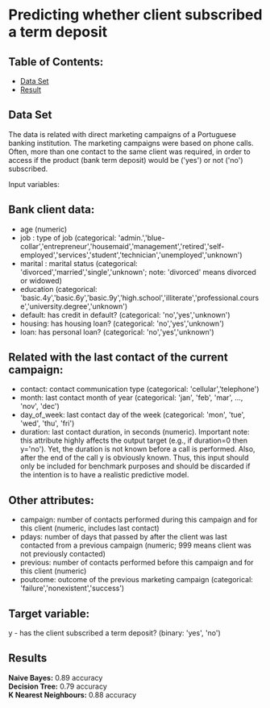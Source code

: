 # Predicting whether client subscribed a term deposit

## Table of Contents:
+ [Data Set](#Data_Set) </br>
+ [Result](#Results) </br>

## <a name="Data_Set"></a> Data Set 

The data is related with direct marketing campaigns of a Portuguese banking institution. The marketing campaigns were based on phone calls. Often, more than one contact to the same client was required, in order to access if the product (bank term deposit) would be ('yes') or not ('no') subscribed. 

Input variables:
## Bank client data:
- age (numeric)
- job : type of job (categorical: 'admin.','blue-collar','entrepreneur','housemaid','management','retired','self-employed','services','student','technician','unemployed','unknown')
- marital : marital status (categorical: 'divorced','married','single','unknown'; note: 'divorced' means divorced or widowed)
- education (categorical: 'basic.4y','basic.6y','basic.9y','high.school','illiterate','professional.course','university.degree','unknown')
- default: has credit in default? (categorical: 'no','yes','unknown')
- housing: has housing loan? (categorical: 'no','yes','unknown')
- loan: has personal loan? (categorical: 'no','yes','unknown')

## Related with the last contact of the current campaign:
- contact: contact communication type (categorical: 'cellular','telephone') 
- month: last contact month of year (categorical: 'jan', 'feb', 'mar', ..., 'nov', 'dec')
- day_of_week: last contact day of the week (categorical: 'mon', 'tue', 'wed', 'thu', 'fri')
- duration: last contact duration, in seconds (numeric). Important note: this attribute highly affects the output target (e.g., if duration=0 then y='no'). Yet, the duration is not known before a call is performed. Also, after the end of the call y is obviously known. Thus, this input should only be included for benchmark purposes and should be discarded if the intention is to have a realistic predictive model.

## Other attributes:
- campaign: number of contacts performed during this campaign and for this client (numeric, includes last contact)
- pdays: number of days that passed by after the client was last contacted from a previous campaign (numeric; 999 means client was not previously contacted)
- previous: number of contacts performed before this campaign and for this client (numeric)
- poutcome: outcome of the previous marketing campaign (categorical: 'failure','nonexistent','success')

## Target variable:
y - has the client subscribed a term deposit? (binary: 'yes', 'no')

## <a name="Results"></a> Results 

**Naive Bayes:** 0.89 accuracy<br>
**Decision Tree:** 0.79 accuracy<br>
**K Nearest Neighbours:** 0.88 accuracy<br>
 
